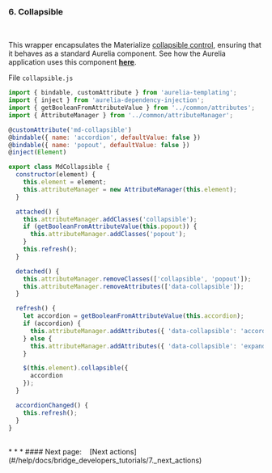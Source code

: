 <br>

### 6. Collapsible
<br>

This wrapper encapsulates the Materialize [collapsible control](http://materializecss.com/collapsible.html), ensuring that it behaves as a standard Aurelia component. See how the Aurelia application uses this component **[here](#/samples/collapsible)**.
<br>

File `collapsible.js`
<br>
```javascript
import { bindable, customAttribute } from 'aurelia-templating';
import { inject } from 'aurelia-dependency-injection';
import { getBooleanFromAttributeValue } from '../common/attributes';
import { AttributeManager } from '../common/attributeManager';

@customAttribute('md-collapsible')
@bindable({ name: 'accordion', defaultValue: false })
@bindable({ name: 'popout', defaultValue: false })
@inject(Element)

export class MdCollapsible {
  constructor(element) {
    this.element = element;
    this.attributeManager = new AttributeManager(this.element);
  }

  attached() {
    this.attributeManager.addClasses('collapsible');
    if (getBooleanFromAttributeValue(this.popout)) {
      this.attributeManager.addClasses('popout');
    }
    this.refresh();
  }

  detached() {
    this.attributeManager.removeClasses(['collapsible', 'popout']);
    this.attributeManager.removeAttributes(['data-collapsible']);
  }

  refresh() {
    let accordion = getBooleanFromAttributeValue(this.accordion);
    if (accordion) {
      this.attributeManager.addAttributes({ 'data-collapsible': 'accordion' });
    } else {
      this.attributeManager.addAttributes({ 'data-collapsible': 'expandable' });
    }

    $(this.element).collapsible({
      accordion
    });
  }

  accordionChanged() {
    this.refresh();
  }
}

```

<br>
* * *
#### Next page: &nbsp;&nbsp; [Next actions](#/help/docs/bridge_developers_tutorials/7._next_actions)
